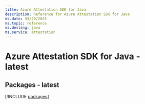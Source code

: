 ```yaml
---
title: Azure Attestation SDK for Java
description: Reference for Azure Attestation SDK for Java
ms.date: 03/29/2025
ms.topic: reference
ms.devlang: java
ms.service: attestation
---
```

# Azure Attestation SDK for Java - latest
## Packages - latest
[!INCLUDE [packages](attestation-index.md)]